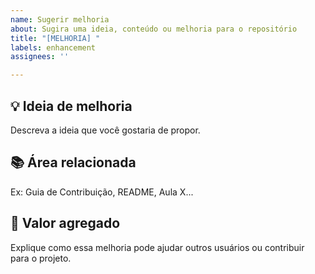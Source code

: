 ```yaml
---
name: Sugerir melhoria
about: Sugira uma ideia, conteúdo ou melhoria para o repositório
title: "[MELHORIA] "
labels: enhancement
assignees: ''

---
```


## 💡 Ideia de melhoria

Descreva a ideia que você gostaria de propor.

## 📚 Área relacionada

Ex: Guia de Contribuição, README, Aula X...

## 🚀 Valor agregado

Explique como essa melhoria pode ajudar outros usuários ou contribuir para o projeto.

